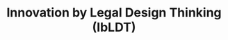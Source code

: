 ---
id: "ibldt" # nochmal überlegen
method: "Seminar mit Übungsanteilen - 'Hands-On'-Seminar"
institution: "Fakultät für Rechtswissenschaft,  MIN-Fakultät, HUL , ISA-Zentrum, Refuge Law Clinic der UHH, Transferagentur UHH, Auxiliary AI GmbH"
title: "Innovation by Legal Design Thinking (IbLDT)"
title_project:
title_short: "IbLDT"
period: "Aug 24 ­­- Sep 25 (13 months)"
foerderlinie: "Fachübergreifende Data Literacy Education und Transferorientierte DLE"
round: "3"
lecture2go:
uhh_url: "https://www.hcl.uni-hamburg.de/ddlitlab/data-literacy-lehrlabor/dritte-foerderrunde/06-ibldt.html"
contributors:
mentor: "Anton Sefkow, Lukas Musumeci, Marten Borchers"
quote:
text: |
    ### Ausrichtung des Projekts

    Im Projekt wird das bestehende didaktische Szenario der letzten Runden kontinuierlich weiterentwickelt und durchgeführt. Zusätzlich wird eine Ausgründung des Projekts sowohl vorbereitet als auch durchgeführt. Hierfür werden unterschiedliche Finanzierungs- und Fördermöglichkeiten geprüft. Ein wesentlicher davon ist das Aufstellen einer tragfähigen und langfristigen Finanzplanung.

    ### Projektumsetzung
    
    Im Zeitraum von August bis Oktober 2024 befindet sich das Projekt in der Vorbereitungsphase, in der grundlegende Entscheidungen zur Ausgründung, wie die Wahl der Rechtsform und die Analyse von Fördermöglichkeiten, getroffen werden. Parallel dazu erfolgt der Ausbau des Netzwerks und administrative Vorbereitungen sowie die Einführung von Seminaren im Wintersemester.

    In der Durchführungs- und Weiterentwicklungsphase von November 2024 bis Februar 2025 werden die didaktischen Szenarien angepasst und weiterentwickelt. Der Gründungsprozess wird durch rechtliche Klarstellungen und verstärkte Akquise von Fördermitteln vorangetrieben.

    Die Gründung erfolgt im März 2025, begleitet von der Erledigung aller Gründungsformalitäten und der Antragstellung für Fördermittel sowie der Vorbereitung der Sommersemester-Seminare.

    Von April bis Juli 2025 liegt der Fokus auf der Lehr- und Geschäftsentwicklung. Dies umfasst die Optimierung der Lehrkonzepte, die Unternehmensentwicklung, die Sicherung von Fördermitteln und den Ausbau des Netzwerks.

    Abschließend findet im Juli 2025 die Evaluierung und Zukunftsplanung statt. Dies beinhaltet die Erstellung eines Rechenschaftsberichts, strategische Planungen für das kommende Jahr und den Aufbau einer Grundlage zur Eigenfinanzierung.

image: "https://www.hcl.uni-hamburg.de/17622225/studdigilab-patrick-perkins-unsplash-811f0918afdba72f827a0322117f6cd13850a44d.jpg"
image_credit: "Patrick Perkins / unsplash"
link_external: "https://www.forestautomation.de/"
stine: "WiSe 2023/24: Seminar https://www.stine.uni-hamburg.de/scripts/mgrqispi.dll?APPNAME=CampusNet&PRGNAME=COURSEDETAILS&ARGUMENTS=-N000000000000001,-N000605,-N0,-N387363563115615,-N387363563152616,-N0,-N0,-N3,-AcuaweYw7fzn6PZf6OoWt3SLyRgRJRQV6vdBFVWHyfSpfPWWTOURARSmUQZejQMPtcMWqef2dcBwMYoHeYWBNWMm67qApefGvHq5UPumCVkZHPSPURMPaPSW9HDwoYgowYY6JHzw-fBRPOunNmUn9OIHTH-RAOf6aOuPmcBfNrgRTOoBFYSo6RYGb7DFZRz55moRZCWpq7dAImWlj7ji9Qg5V3uphPZpLmoUMHjpvRWct3YywPqf6rMf97Q554MBtWjW54QoHO-HyxImkRqmprD5XQjPxVWfAVY5ZPdw6fDRoPN5L7WoVQjPJmfZzvU53eQLxVUKMWuWxHfadczc9xZU64oBjxjadvz6SWZLbYfHAPYALxUWt7qAPvuHexYL7YDZHcN6AczGNQfmlHDWofdGHYDmMPWVdeDVFf-U8mqRv7M5zOU5CQdRNxDZIVYFdOQpYRURPOYUefUV94uAprDUUYSpvVQot3Q5VRqWQmkZ37N5xRZHVeWH9vgLtQDwuvW5xPuAC3WPjVZLbPUWpYuPKV-HHcuA6eDKmmDeZmIRuVBRVYI5KPIPefdWUWkZHxqZePZfZ4DUUWoHTO-cAeqKpCfAsvUPLPYAARjnFWtN9PDmDcBLeVfyARB6QQz66vQmkmQmxvM5SQf6MeuHIOgiAWqZeWWPpHQHEQzR7HBwVWDH0OYAMeqUmQumFmuPargHsrM7A3WLWODwjRBAuxDoWOzlFQBG6W-HveZWEVYRYOzHSfIPNfYZtmWetPQLl"
---